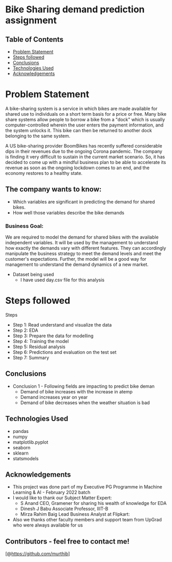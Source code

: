 # Bike Sharing demand prediction assignment 


## Table of Contents
* [Problem Statement](#problem-statement)
* [Steps followed](#steps-followed)
* [Conclusions](#conclusions)
* [Technologies Used](#technologies-used)
* [Acknowledgements](#acknowledgements)

<!-- You can include any other section that is pertinent to your problem -->
# Problem Statement

A bike-sharing system is a service in which bikes are made available for shared use to individuals on a short term basis for a price or free. Many bike share systems allow people to borrow a bike from a "dock" which is usually computer-controlled wherein the user enters the payment information, and the system unlocks it. This bike can then be returned to another dock belonging to the same system.

A US bike-sharing provider BoomBikes has recently suffered considerable dips in their revenues due to the ongoing Corona pandemic. The company is finding it very difficult to sustain in the current market scenario. So, it has decided to come up with a mindful business plan to be able to accelerate its revenue as soon as the ongoing lockdown comes to an end, and the economy restores to a healthy state. 

## The company wants to know:
- Which variables are significant in predicting the demand for shared bikes.
- How well those variables describe the bike demands

### Business Goal:

We are required to model the demand for shared bikes with the available independent variables. It will be used by the management to understand how exactly the demands vary with different features. They can accordingly manipulate the business strategy to meet the demand levels and meet the customer's expectations. Further, the model will be a good way for management to understand the demand dynamics of a new market. 


- Dataset being used
  - I have used day.csv file for this analysis

<!-- You don't have to answer all the questions - just the ones relevant to your project. -->
# Steps followed
Steps 
  - Step 1: Read understand and visualize the data
  - Step 2: EDA
  - Step 3: Prepare the data for modelling
  - Step 4: Training the model
  - Step 5: Residual analysis
  - Step 6: Predictions and evaluation on the test set
  - Step 7: Summary

## Conclusions
- Conclusion 1 - Following fields are impacting to predict bike deman
  - Demand of bike increases with the increase in atemp
  - Demand increases year on year
  - Demand of bike decreases when the weather situation is bad
  

<!-- You don't have to answer all the questions - just the ones relevant to your project. -->

## Technologies Used
- pandas
- numpy
- matplotlib.pyplot
- seaborn
- sklearn
- statsmodels

<!-- As the libraries versions keep on changing, it is recommended to mention the version of library used in this project -->

## Acknowledgements

- This project was done part of my Executive PG Programme in Machine Learning & AI - February 2022 batch
- I would like to thank our Subject Matter Expert: 
  - S Anand CEO, Gramener for sharing his wealth of knowledge for EDA
  - Dinesh J Babu Associate Professor, IIIT-B
  - Mirza Rahim Baig Lead Business Analyst at Flipkart:
- Also we thanks other faculty members and support team from UpGrad who were always available for us

## Contributors - feel free to contact me!
 [@https://github.com/murthib]       

